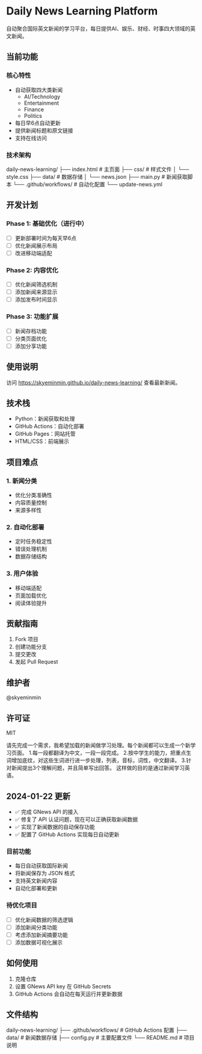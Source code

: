 # Daily News Learning Platform

自动聚合国际英文新闻的学习平台，每日提供AI、娱乐、财经、时事四大领域的英文新闻。

## 当前功能

### 核心特性
- 自动获取四大类新闻
  - AI/Technology
  - Entertainment
  - Finance
  - Politics
- 每日早6点自动更新
- 提供新闻标题和原文链接
- 支持在线访问

### 技术架构
daily-news-learning/ ├── index.html # 主页面 ├── css/ # 样式文件 │ └── style.css
├── data/ # 数据存储 │ └── news.json
├── main.py # 新闻获取脚本 └── .github/workflows/ # 自动化配置 └── update-news.yml

## 开发计划

### Phase 1: 基础优化（进行中）
- [ ] 更新部署时间为每天早6点
- [ ] 优化新闻展示布局
- [ ] 改进移动端适配

### Phase 2: 内容优化
- [ ] 优化新闻筛选机制
- [ ] 添加新闻来源显示
- [ ] 添加发布时间显示

### Phase 3: 功能扩展
- [ ] 新闻存档功能
- [ ] 分类页面优化
- [ ] 添加分享功能

## 使用说明
访问 https://skyeminmin.github.io/daily-news-learning/ 查看最新新闻。

## 技术栈
- Python：新闻获取和处理
- GitHub Actions：自动化部署
- GitHub Pages：网站托管
- HTML/CSS：前端展示

## 项目难点

### 1. 新闻分类
- 优化分类准确性
- 内容质量控制
- 来源多样性

### 2. 自动化部署
- 定时任务稳定性
- 错误处理机制
- 数据存储结构

### 3. 用户体验
- 移动端适配
- 页面加载优化
- 阅读体验提升

## 贡献指南
1. Fork 项目
2. 创建功能分支
3. 提交更改
4. 发起 Pull Request

## 维护者
@skyeminmin

## 许可证
MIT


请先完成一个需求，我希望加载的新闻做学习处理。每个新闻都可以生成一个新学习页面。
1.每一段都翻译为中文，一段一段完成。
2.按中学生的能力，把重点生词增加底纹，对这些生词进行进一步处理，列表，音标，词性，中文翻译。
3.针对新闻提出3个理解问题，并且简单写出回答。
这样做的目的是通过新闻学习英语。

## 2024-01-22 更新
- ✅ 完成 GNews API 的接入
- ✅ 修复了 API 认证问题，现在可以正确获取新闻数据
- ✅ 实现了新闻数据的自动保存功能
- ✅ 配置了 GitHub Actions 实现每日自动更新

### 目前功能
- 每日自动获取国际新闻
- 将新闻保存为 JSON 格式
- 支持英文新闻内容
- 自动化部署和更新

### 待优化项目
- [ ] 优化新闻数据的筛选逻辑
- [ ] 添加新闻分类功能
- [ ] 考虑添加新闻摘要功能
- [ ] 添加数据可视化展示

## 如何使用
1. 克隆仓库
2. 设置 GNews API key 在 GitHub Secrets
3. GitHub Actions 会自动在每天运行并更新数据

## 文件结构
daily-news-learning/ ├── .github/workflows/ # GitHub Actions 配置 ├── data/ # 新闻数据存储 ├── config.py # 主要配置文件 └── README.md # 项目说明
